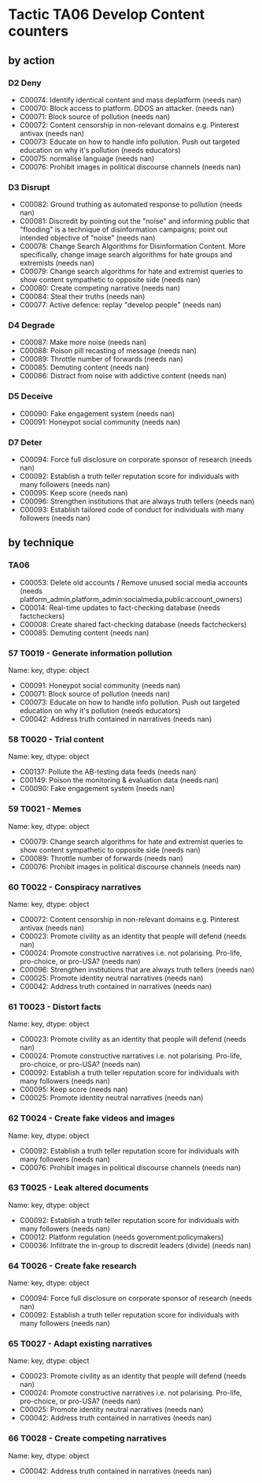 # Tactic TA06 Develop Content counters

## by action


### D2 Deny
* C00074: Identify identical content and mass deplatform (needs nan)
* C00070: Block access to platform. DDOS an attacker. (needs nan)
* C00071: Block source of pollution (needs nan)
* C00072: Content censorship in non-relevant domains e.g. Pinterest antivax (needs nan)
* C00073: Educate on how to handle info pollution. Push out targeted education on why it's pollution (needs educators)
* C00075: normalise language (needs nan)
* C00076: Prohibit images in political discourse channels (needs nan)

### D3 Disrupt
* C00082: Ground truthing as automated response to pollution (needs nan)
* C00081: Discredit by pointing out the "noise" and informing public that "flooding" is a technique of disinformation campaigns; point out intended objective of "noise" (needs nan)
* C00078: Change Search Algorithms for Disinformation Content. More specifically, change image search algorithms for hate groups and extremists (needs nan)
* C00079: Change search algorithms for hate and extremist queries to show content sympathetic to opposite side (needs nan)
* C00080: Create competing narrative (needs nan)
* C00084: Steal their truths (needs nan)
* C00077: Active defence: replay "develop people" (needs nan)

### D4 Degrade
* C00087: Make more noise (needs nan)
* C00088: Poison pill recasting of message (needs nan)
* C00089: Throttle number of forwards (needs nan)
* C00085: Demuting content (needs nan)
* C00086: Distract from noise with addictive content (needs nan)

### D5 Deceive
* C00090: Fake engagement system (needs nan)
* C00091: Honeypot social community (needs nan)

### D7 Deter
* C00094: Force full disclosure on corporate sponsor of research (needs nan)
* C00092: Establish a truth teller reputation score for individuals with many followers (needs nan)
* C00095: Keep score (needs nan)
* C00096: Strengthen institutions that are always truth tellers (needs nan)
* C00093: Establish tailored code of conduct for individuals with many followers (needs nan)

## by technique


### TA06
* C00053: Delete old accounts / Remove unused social media accounts (needs platform_admin,platform_admin:socialmedia,public:account_owners)
* C00014: Real-time updates to fact-checking database (needs factcheckers)
* C00008: Create shared fact-checking database (needs factcheckers)
* C00085: Demuting content (needs nan)

### 57    T0019 - Generate information pollution
Name: key, dtype: object
* C00091: Honeypot social community (needs nan)
* C00071: Block source of pollution (needs nan)
* C00073: Educate on how to handle info pollution. Push out targeted education on why it's pollution (needs educators)
* C00042: Address truth contained in narratives (needs nan)

### 58    T0020 - Trial content
Name: key, dtype: object
* C00137: Pollute the AB-testing data feeds (needs nan)
* C00149: Poison the monitoring & evaluation data (needs nan)
* C00090: Fake engagement system (needs nan)

### 59    T0021 - Memes
Name: key, dtype: object
* C00079: Change search algorithms for hate and extremist queries to show content sympathetic to opposite side (needs nan)
* C00089: Throttle number of forwards (needs nan)
* C00076: Prohibit images in political discourse channels (needs nan)

### 60    T0022 - Conspiracy narratives
Name: key, dtype: object
* C00072: Content censorship in non-relevant domains e.g. Pinterest antivax (needs nan)
* C00023: Promote civility as an identity that people will defend (needs nan)
* C00024: Promote constructive narratives i.e. not polarising.  Pro-life, pro-choice, or pro-USA? (needs nan)
* C00096: Strengthen institutions that are always truth tellers (needs nan)
* C00025: Promote identity neutral narratives (needs nan)
* C00042: Address truth contained in narratives (needs nan)

### 61    T0023 - Distort facts
Name: key, dtype: object
* C00023: Promote civility as an identity that people will defend (needs nan)
* C00024: Promote constructive narratives i.e. not polarising.  Pro-life, pro-choice, or pro-USA? (needs nan)
* C00092: Establish a truth teller reputation score for individuals with many followers (needs nan)
* C00095: Keep score (needs nan)
* C00025: Promote identity neutral narratives (needs nan)

### 62    T0024 - Create fake videos and images
Name: key, dtype: object
* C00092: Establish a truth teller reputation score for individuals with many followers (needs nan)
* C00076: Prohibit images in political discourse channels (needs nan)

### 63    T0025 - Leak altered documents
Name: key, dtype: object
* C00092: Establish a truth teller reputation score for individuals with many followers (needs nan)
* C00012: Platform regulation (needs government:policymakers)
* C00036: Infiltrate the in-group to discredit leaders (divide) (needs nan)

### 64    T0026 - Create fake research
Name: key, dtype: object
* C00094: Force full disclosure on corporate sponsor of research (needs nan)
* C00092: Establish a truth teller reputation score for individuals with many followers (needs nan)

### 65    T0027 - Adapt existing narratives
Name: key, dtype: object
* C00023: Promote civility as an identity that people will defend (needs nan)
* C00024: Promote constructive narratives i.e. not polarising.  Pro-life, pro-choice, or pro-USA? (needs nan)
* C00025: Promote identity neutral narratives (needs nan)
* C00042: Address truth contained in narratives (needs nan)

### 66    T0028 - Create competing narratives
Name: key, dtype: object
* C00042: Address truth contained in narratives (needs nan)
